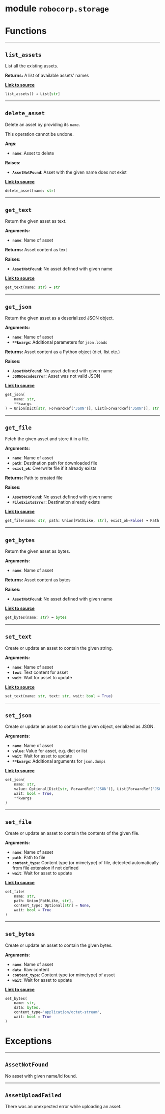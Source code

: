 <!-- markdownlint-disable -->

# module `robocorp.storage`

# Functions

______________________________________________________________________

## `list_assets`

List all the existing assets.

**Returns:**
A list of available assets' names

[**Link to source**](https://github.com/robocorp/robocorp/tree/master/storage/src/robocorp/storage/__init__.py#L45)

```python
list_assets() → List[str]
```

______________________________________________________________________

## `delete_asset`

Delete an asset by providing its `name`.

This operation cannot be undone.

**Args:**

- <b>`name`</b>: Asset to delete

**Raises:**

- <b>`AssetNotFound`</b>: Asset with the given name does not exist

[**Link to source**](https://github.com/robocorp/robocorp/tree/master/storage/src/robocorp/storage/__init__.py#L74)

```python
delete_asset(name: str)
```

______________________________________________________________________

## `get_text`

Return the given asset as text.

**Arguments:**

- <b>`name`</b>: Name of asset

**Returns:**
Asset content as text

**Raises:**

- <b>`AssetNotFound`</b>: No asset defined with given name

[**Link to source**](https://github.com/robocorp/robocorp/tree/master/storage/src/robocorp/storage/__init__.py#L114)

```python
get_text(name: str) → str
```

______________________________________________________________________

## `get_json`

Return the given asset as a deserialized JSON object.

**Arguments:**

- <b>`name`</b>: Name of asset
- <b>`**kwargs`</b>: Additional parameters for `json.loads`

**Returns:**
Asset content as a Python object (dict, list etc.)

**Raises:**

- <b>`AssetNotFound`</b>: No asset defined with given name
- <b>`JSONDecodeError`</b>: Asset was not valid JSON

[**Link to source**](https://github.com/robocorp/robocorp/tree/master/storage/src/robocorp/storage/__init__.py#L130)

```python
get_json(
    name: str,
    **kwargs
) → Union[Dict[str, ForwardRef('JSON')], List[ForwardRef('JSON')], str, int, float, bool, NoneType]
```

______________________________________________________________________

## `get_file`

Fetch the given asset and store it in a file.

**Arguments:**

- <b>`name`</b>: Name of asset
- <b>`path`</b>: Destination path for downloaded file
- <b>`exist_ok`</b>: Overwrite file if it already exists

**Returns:**
Path to created file

**Raises:**

- <b>`AssetNotFound`</b>: No asset defined with given name
- <b>`FileExistsError`</b>: Destination already exists

[**Link to source**](https://github.com/robocorp/robocorp/tree/master/storage/src/robocorp/storage/__init__.py#L148)

```python
get_file(name: str, path: Union[PathLike, str], exist_ok=False) → Path
```

______________________________________________________________________

## `get_bytes`

Return the given asset as bytes.

**Arguments:**

- <b>`name`</b>: Name of asset

**Returns:**
Asset content as bytes

**Raises:**

- <b>`AssetNotFound`</b>: No asset defined with given name

[**Link to source**](https://github.com/robocorp/robocorp/tree/master/storage/src/robocorp/storage/__init__.py#L173)

```python
get_bytes(name: str) → bytes
```

______________________________________________________________________

## `set_text`

Create or update an asset to contain the given string.

**Arguments:**

- <b>`name`</b>: Name of asset
- <b>`text`</b>: Text content for asset
- <b>`wait`</b>: Wait for asset to update

[**Link to source**](https://github.com/robocorp/robocorp/tree/master/storage/src/robocorp/storage/__init__.py#L204)

```python
set_text(name: str, text: str, wait: bool = True)
```

______________________________________________________________________

## `set_json`

Create or update an asset to contain the given object, serialized as JSON.

**Arguments:**

- <b>`name`</b>: Name of asset
- <b>`value`</b>: Value for asset, e.g. dict or list
- <b>`wait`</b>: Wait for asset to update
- <b>`**kwargs`</b>: Additional arguments for `json.dumps`

[**Link to source**](https://github.com/robocorp/robocorp/tree/master/storage/src/robocorp/storage/__init__.py#L217)

```python
set_json(
    name: str,
    value: Optional[Dict[str, ForwardRef('JSON')], List[ForwardRef('JSON')], str, int, float, bool],
    wait: bool = True,
    **kwargs
)
```

______________________________________________________________________

## `set_file`

Create or update an asset to contain the contents of the given file.

**Arguments:**

- <b>`name`</b>: Name of asset
- <b>`path`</b>: Path to file
- <b>`content_type`</b>: Content type (or mimetype) of file, detected automatically from file extension if not defined
- <b>`wait`</b>: Wait for asset to update

[**Link to source**](https://github.com/robocorp/robocorp/tree/master/storage/src/robocorp/storage/__init__.py#L231)

```python
set_file(
    name: str,
    path: Union[PathLike, str],
    content_type: Optional[str] = None,
    wait: bool = True
)
```

______________________________________________________________________

## `set_bytes`

Create or update an asset to contain the given bytes.

**Arguments:**

- <b>`name`</b>: Name of asset
- <b>`data`</b>: Raw content
- <b>`content_type`</b>: Content type (or mimetype) of asset
- <b>`wait`</b>: Wait for asset to update

[**Link to source**](https://github.com/robocorp/robocorp/tree/master/storage/src/robocorp/storage/__init__.py#L261)

```python
set_bytes(
    name: str,
    data: bytes,
    content_type='application/octet-stream',
    wait: bool = True
)
```

# Exceptions

______________________________________________________________________

## `AssetNotFound`

No asset with given name/id found.

______________________________________________________________________

## `AssetUploadFailed`

There was an unexpected error while uploading an asset.

